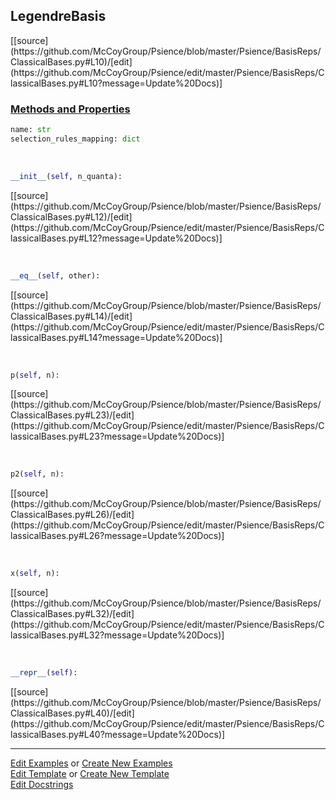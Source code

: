## <a id="Psience.BasisReps.ClassicalBases.LegendreBasis">LegendreBasis</a> 
<div class="docs-source-link" markdown="1">
[[source](https://github.com/McCoyGroup/Psience/blob/master/Psience/BasisReps/ClassicalBases.py#L10)/[edit](https://github.com/McCoyGroup/Psience/edit/master/Psience/BasisReps/ClassicalBases.py#L10?message=Update%20Docs)]
</div>





<div class="collapsible-section">
 <div class="collapsible-section collapsible-section-header" markdown="1">
 
### <a class="collapse-link" data-toggle="collapse" href="#methods">Methods and Properties</a> <a class="float-right" data-toggle="collapse" href="#methods"><i class="fa fa-chevron-down"></i></a>

 </div>
 <div class="collapsible-section collapsible-section-body collapse" id="methods" markdown="1">

```python
name: str
selection_rules_mapping: dict
```
<a id="Psience.BasisReps.ClassicalBases.LegendreBasis.__init__" class="docs-object-method">&nbsp;</a> 
```python
__init__(self, n_quanta): 
```
<div class="docs-source-link" markdown="1">
[[source](https://github.com/McCoyGroup/Psience/blob/master/Psience/BasisReps/ClassicalBases.py#L12)/[edit](https://github.com/McCoyGroup/Psience/edit/master/Psience/BasisReps/ClassicalBases.py#L12?message=Update%20Docs)]
</div>

<a id="Psience.BasisReps.ClassicalBases.LegendreBasis.__eq__" class="docs-object-method">&nbsp;</a> 
```python
__eq__(self, other): 
```
<div class="docs-source-link" markdown="1">
[[source](https://github.com/McCoyGroup/Psience/blob/master/Psience/BasisReps/ClassicalBases.py#L14)/[edit](https://github.com/McCoyGroup/Psience/edit/master/Psience/BasisReps/ClassicalBases.py#L14?message=Update%20Docs)]
</div>

<a id="Psience.BasisReps.ClassicalBases.LegendreBasis.p" class="docs-object-method">&nbsp;</a> 
```python
p(self, n): 
```
<div class="docs-source-link" markdown="1">
[[source](https://github.com/McCoyGroup/Psience/blob/master/Psience/BasisReps/ClassicalBases.py#L23)/[edit](https://github.com/McCoyGroup/Psience/edit/master/Psience/BasisReps/ClassicalBases.py#L23?message=Update%20Docs)]
</div>

<a id="Psience.BasisReps.ClassicalBases.LegendreBasis.p2" class="docs-object-method">&nbsp;</a> 
```python
p2(self, n): 
```
<div class="docs-source-link" markdown="1">
[[source](https://github.com/McCoyGroup/Psience/blob/master/Psience/BasisReps/ClassicalBases.py#L26)/[edit](https://github.com/McCoyGroup/Psience/edit/master/Psience/BasisReps/ClassicalBases.py#L26?message=Update%20Docs)]
</div>

<a id="Psience.BasisReps.ClassicalBases.LegendreBasis.x" class="docs-object-method">&nbsp;</a> 
```python
x(self, n): 
```
<div class="docs-source-link" markdown="1">
[[source](https://github.com/McCoyGroup/Psience/blob/master/Psience/BasisReps/ClassicalBases.py#L32)/[edit](https://github.com/McCoyGroup/Psience/edit/master/Psience/BasisReps/ClassicalBases.py#L32?message=Update%20Docs)]
</div>

<a id="Psience.BasisReps.ClassicalBases.LegendreBasis.__repr__" class="docs-object-method">&nbsp;</a> 
```python
__repr__(self): 
```
<div class="docs-source-link" markdown="1">
[[source](https://github.com/McCoyGroup/Psience/blob/master/Psience/BasisReps/ClassicalBases.py#L40)/[edit](https://github.com/McCoyGroup/Psience/edit/master/Psience/BasisReps/ClassicalBases.py#L40?message=Update%20Docs)]
</div>

 </div>
</div>




___

[Edit Examples](https://github.com/McCoyGroup/Psience/edit/gh-pages/ci/examples/Psience/BasisReps/ClassicalBases/LegendreBasis.md) or 
[Create New Examples](https://github.com/McCoyGroup/Psience/new/gh-pages/?filename=ci/examples/Psience/BasisReps/ClassicalBases/LegendreBasis.md) <br/>
[Edit Template](https://github.com/McCoyGroup/Psience/edit/gh-pages/ci/docs/Psience/BasisReps/ClassicalBases/LegendreBasis.md) or 
[Create New Template](https://github.com/McCoyGroup/Psience/new/gh-pages/?filename=ci/docs/templates/Psience/BasisReps/ClassicalBases/LegendreBasis.md) <br/>
[Edit Docstrings](https://github.com/McCoyGroup/Psience/edit/master/Psience/BasisReps/ClassicalBases.py#L10?message=Update%20Docs)